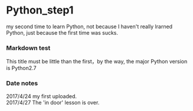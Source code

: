 # Python_step1
my second time to learn Python, not because I haven't really lrarned Python, just because the first time was sucks.
### Markdown test
This title must be little than the first，by the way, the major Python version is Python2.7
### Date notes
2017/4/24 my first uploaded.  
2017/4/27 The 'in door' lesson is over.
